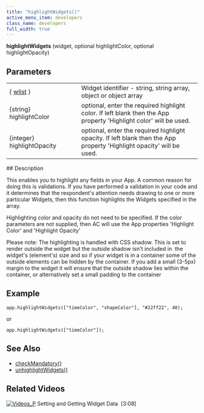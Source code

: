 ```yaml
---
title: "highlightWidgets()"
active_menu_item: developers
class_name: developers
full_width: true
---
```



**highlightWidgets** (widget, optional highlightColor, optional highlightOpacity)

## Parameters

<table>
<tr>
<td width="202">
  { <a href="/developers/documentation/scripting-apis/client-api/objects-titbits/widget-list-parameters">wlist</a> }

</td>
<td width="11">

</td>
<td width="667">
Widget identifier - string, string array, object or object array

</td>
</tr>
<tr>
<td width="202">
{string} highlightColor

</td>
<td width="11">

</td>
<td width="667">
optional, enter the required highlight color. If left blank then the App property 'Highlight color' will be used.

</td>
</tr>
<tr>
<td width="202">
{integer} highlightOpacity

</td>
<td width="11">

</td>
<td width="667">
optional, enter the required highlight opacity. If left blank then the App property 'Highlight opacity' will be used.

</td>
</tr>
</table>
## Description

This enables you to highlight any fields in your App. A common reason for doing this is validations. If you have performed a validation in your code and it determines that the respondent's attention needs drawing to one or more particular Widgets, then this function highlights the Widgets specified in the array.

Highlighting color and opacity do not need to be specified. If the color parameters are not supplied, then AC will use the App properties 'Highlight Color' and 'Highlight Opacity'

Please note: The highlighting is handled with CSS shadow. This is set to render outside the widget but the outside shadow isn't included in  the widget's (element's) size and so if your widget is in a container some of the outside elements can be hidden by the container. If you add a small (3-5px) margin to the widget it will ensure that the outside shadow lies within the container, or alternatively set a small padding to the container

## Example

    app.highlightWidgets(["timeColor", "shapeColor"], "#22ff22", 40);
or   

    app.highlightWidgets(["timeColor"]);
   

## See Also

 - [checkMandatory()](/developers/documentation/scripting-apis/client-api/widget-functions/checkmandatory)
 - [unhighlightWidgets()](/developers/documentation/scripting-apis/client-api/widget-functions/unhighlightwidgets)

## Related Videos

[![Videos\_P](/img/docs/videos_p.png)](http://www.youtube.com/v/VTypeamWf5E?autoplay=1&hd=1&fs=1&showsearch=0&rel=0&) Setting and Getting Widget Data  [3:08]
